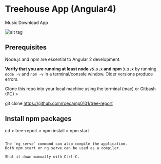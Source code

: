 # Treehouse App (Angular4)

Music Download App

![alt tag](https://i.imgur.com/C7BhjJ1.png)

## Prerequisites

Node.js and npm are essential to Angular 2 development. 
    
**Verify that you are running at least node `v5.x.x` and npm `3.x.x`**
by running `node -v` and `npm -v` in a terminal/console window.
Older versions produce errors.


Clone this repo into your local machine using the terminal (mac) or Gitbash (PC) > 

  git clone https://github.com/roecamp0101/tree-report



## Install npm packages

 cd > tree-report > npm install > npm start
  
```

The `ng serve` command can also compile the application.
Both npm start or ng serve can be used as a compiler.

Shut it down manually with Ctrl-C.
